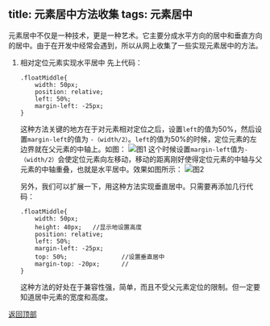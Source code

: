 title: 元素居中方法收集
tags: 元素居中
---

元素居中不仅是一种技术，更是一种艺术。它主要分成水平方向的居中和垂直方向的居中。由于在开发中经常会遇到，所以从网上收集了一些实现元素居中的方法。

<!--more-->

 1. 相对定位元素实现水平居中
 先上代码：
        
        .floatMiddle{
			width: 50px;
			position: relative;
			left: 50%;
			margin-left: -25px;
		}

    这种方法关键的地方在于对元素相对定位之后，设置`left`的值为50%，然后设置`margin-left`的值为 `-（width/2）`。`left`的值为50%的时候，定位元素的左边界就在父元素的中轴上。如图：
    ![图1](/images/middle1.png)
    这个时候设置`margin-left`值为`-（width/2）`会使定位元素向左移动，移动的距离刚好使得定位元素的中轴与父元素的中轴重叠，也就是水平居中。效果如图所示：
    ![图2](/images/middle2.png)
    
    另外，我们可以扩展一下，用这种方法实现垂直居中。只需要再添加几行代码：
    
        .floatMiddle{
			width: 50px;
			height: 40px;   //显示地设置高度
			position: relative;
			left: 50%;
			margin-left: -25px;
			top: 50%;               //设置垂直居中
			margin-top: -20px;      //
		}
		
    这种方法的好处在于兼容性强，简单，而且不受父元素定位的限制。但一定要知道居中元素的宽度和高度。
    
    
[返回顶部](#header)